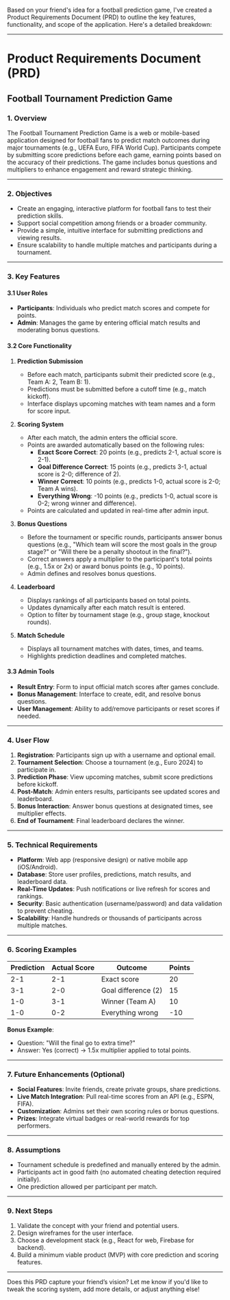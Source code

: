 Based on your friend's idea for a football prediction game, I've created a Product Requirements Document (PRD) to outline the key features, functionality, and scope of the application. Here's a detailed breakdown:

---

# Product Requirements Document (PRD)  
## Football Tournament Prediction Game

### 1. Overview
The Football Tournament Prediction Game is a web or mobile-based application designed for football fans to predict match outcomes during major tournaments (e.g., UEFA Euro, FIFA World Cup). Participants compete by submitting score predictions before each game, earning points based on the accuracy of their predictions. The game includes bonus questions and multipliers to enhance engagement and reward strategic thinking.

---

### 2. Objectives
- Create an engaging, interactive platform for football fans to test their prediction skills.
- Support social competition among friends or a broader community.
- Provide a simple, intuitive interface for submitting predictions and viewing results.
- Ensure scalability to handle multiple matches and participants during a tournament.

---

### 3. Key Features

#### 3.1 User Roles
- **Participants**: Individuals who predict match scores and compete for points.
- **Admin**: Manages the game by entering official match results and moderating bonus questions.

#### 3.2 Core Functionality
1. **Prediction Submission**
   - Before each match, participants submit their predicted score (e.g., Team A: 2, Team B: 1).
   - Predictions must be submitted before a cutoff time (e.g., match kickoff).
   - Interface displays upcoming matches with team names and a form for score input.

2. **Scoring System**
   - After each match, the admin enters the official score.
   - Points are awarded automatically based on the following rules:
     - **Exact Score Correct**: 20 points (e.g., predicts 2-1, actual score is 2-1).
     - **Goal Difference Correct**: 15 points (e.g., predicts 3-1, actual score is 2-0; difference of 2).
     - **Winner Correct**: 10 points (e.g., predicts 1-0, actual score is 2-0; Team A wins).
     - **Everything Wrong**: -10 points (e.g., predicts 1-0, actual score is 0-2; wrong winner and difference).
   - Points are calculated and updated in real-time after admin input.

3. **Bonus Questions**
   - Before the tournament or specific rounds, participants answer bonus questions (e.g., "Which team will score the most goals in the group stage?" or "Will there be a penalty shootout in the final?").
   - Correct answers apply a multiplier to the participant's total points (e.g., 1.5x or 2x) or award bonus points (e.g., 10 points).
   - Admin defines and resolves bonus questions.

4. **Leaderboard**
   - Displays rankings of all participants based on total points.
   - Updates dynamically after each match result is entered.
   - Option to filter by tournament stage (e.g., group stage, knockout rounds).

5. **Match Schedule**
   - Displays all tournament matches with dates, times, and teams.
   - Highlights prediction deadlines and completed matches.

#### 3.3 Admin Tools
- **Result Entry**: Form to input official match scores after games conclude.
- **Bonus Management**: Interface to create, edit, and resolve bonus questions.
- **User Management**: Ability to add/remove participants or reset scores if needed.

---

### 4. User Flow
1. **Registration**: Participants sign up with a username and optional email.
2. **Tournament Selection**: Choose a tournament (e.g., Euro 2024) to participate in.
3. **Prediction Phase**: View upcoming matches, submit score predictions before kickoff.
4. **Post-Match**: Admin enters results, participants see updated scores and leaderboard.
5. **Bonus Interaction**: Answer bonus questions at designated times, see multiplier effects.
6. **End of Tournament**: Final leaderboard declares the winner.

---

### 5. Technical Requirements
- **Platform**: Web app (responsive design) or native mobile app (iOS/Android).
- **Database**: Store user profiles, predictions, match results, and leaderboard data.
- **Real-Time Updates**: Push notifications or live refresh for scores and rankings.
- **Security**: Basic authentication (username/password) and data validation to prevent cheating.
- **Scalability**: Handle hundreds or thousands of participants across multiple matches.

---

### 6. Scoring Examples
| Prediction | Actual Score | Outcome                | Points |
|------------|--------------|------------------------|--------|
| 2-1        | 2-1          | Exact score            | 20     |
| 3-1        | 2-0          | Goal difference (2)    | 15     |
| 1-0        | 3-1          | Winner (Team A)        | 10     |
| 1-0        | 0-2          | Everything wrong       | -10    |

**Bonus Example**:  
- Question: "Will the final go to extra time?"  
- Answer: Yes (correct) → 1.5x multiplier applied to total points.

---

### 7. Future Enhancements (Optional)
- **Social Features**: Invite friends, create private groups, share predictions.
- **Live Match Integration**: Pull real-time scores from an API (e.g., ESPN, FIFA).
- **Customization**: Admins set their own scoring rules or bonus questions.
- **Prizes**: Integrate virtual badges or real-world rewards for top performers.

---

### 8. Assumptions
- Tournament schedule is predefined and manually entered by the admin.
- Participants act in good faith (no automated cheating detection required initially).
- One prediction allowed per participant per match.

---

### 9. Next Steps
1. Validate the concept with your friend and potential users.
2. Design wireframes for the user interface.
3. Choose a development stack (e.g., React for web, Firebase for backend).
4. Build a minimum viable product (MVP) with core prediction and scoring features.

---

Does this PRD capture your friend’s vision? Let me know if you'd like to tweak the scoring system, add more details, or adjust anything else!